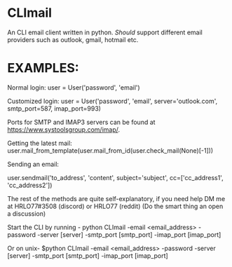 # CLImail

An CLI email client written in python. _Should_ support different email providers such as outlook, gmail, hotmail etc.

# EXAMPLES:

Normal login:
user = User('password', 'email')

Customized login:
user = User('password', 'email', server='outlook.com', smtp_port=587, imap_port=993)

Ports for SMTP and IMAP3 servers can be found at https://www.systoolsgroup.com/imap/.

Getting the latest mail:
user.mail_from_template(user.mail_from_id(user.check_mail(None)[-1]))

Sending an email:

user.sendmail('to_address', 'content', subject='subject', cc=['cc_address1', 'cc_address2'])

The rest of the methods are quite self-explanatory, if you need help DM me at HRLO77#3508 (discord) or HRLO77 (reddit)
(Do the smart thing an open a discussion)

Start the CLI by running - python CLImail -email <email_address> -password <password> -server [server] -smtp_port [smtp_port] -imap_port [imap_port]

Or on unix- $python CLImail -email <email_address> -password <password> -server [server] -smtp_port [smtp_port] -imap_port [imap_port]
